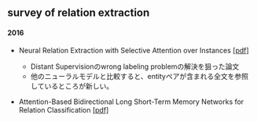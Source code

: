 ## survey of relation extraction

#### 2016
- Neural Relation Extraction with Selective Attention over Instances
[[pdf]](http://www.aclweb.org/anthology/P/P16/P16-1200.pdf)
  - Distant Supervisionのwrong labeling problemの解決を狙った論文
  - 他のニューラルモデルと比較すると、entityペアが含まれる全文を参照しているところが新しい。

- Attention-Based Bidirectional Long Short-Term Memory Networks for Relation Classification
[[pdf]](http://www.aclweb.org/anthology/P/P16/P16-2034.pdf)